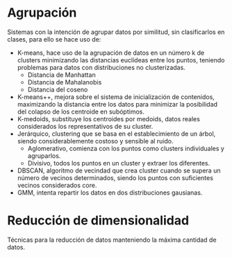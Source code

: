 # Agrupación
Sistemas con la intención de agrupar datos por similitud, sin clasificarlos en clases, para ello se hace uso de:
- K-means, hace uso de la agrupación de datos en un número k de clusters minimizando las distancias euclídeas entre los puntos, teniendo problemas para datos con distribuciones no clusterizadas.
	- Distancia de Manhattan
	- Distancia de Mahalanobis
	- Distancia del coseno
- K-means++, mejora sobre el sistema de inicialización de contenidos, maximizando la distancia entre los datos para minimizar la posibilidad del colapso de los centroide en subóptimos.
- K-medoids, substituye los centroides por medoids, datos reales considerados los representativos de su cluster.
- Jerárquico, clustering que se basa en el establecimiento de un árbol, siendo considerablemente costoso y sensible al ruido.
	- Aglomerativo, comienza con los puntos como clusters individuales y agruparlos.
	- Divisivo, todos los puntos en un cluster y extraer los diferentes.
- DBSCAN, algoritmo de vecindad que crea cluster cuando se supera un número de vecinos determinados, siendo los puntos con suficientes vecinos considerados core.
- GMM, intenta repartir los datos en dos distribuciones gausianas.

# Reducción de dimensionalidad
Técnicas para la reducción de datos manteniendo la máxima cantidad de datos.